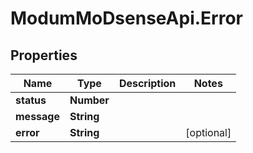 # ModumMoDsenseApi.Error

## Properties

Name | Type | Description | Notes
------------ | ------------- | ------------- | -------------
**status** | **Number** |  | 
**message** | **String** |  | 
**error** | **String** |  | [optional] 


